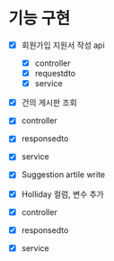 # 기능 구현

- [x] 회원가입 지원서 작성 api
  - [x] controller
  - [x] requestdto
  - [x] service

- [x]  건의 게시판 조회
  - [x] controller
  - [x] responsedto
  - [x] service
- [x]  Suggestion artile write
  - [x] Holliday  컬럼, 변수 추가
  - [x] controller
  - [x] responsedto
  - [x] service

